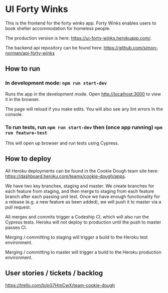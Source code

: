 # UI Forty Winks

This is the frontend for the forty winks app. Forty Winks enables users to book shelter accommodation for homeless people.

The production version is here: https://ui-forty-winks.herokuapp.com/.

The backend api repository can be found here: https://github.com/simon-norman/api-forty-winks

## How to run

### In development mode: `npm run start-dev`

Runs the app in the development mode.
Open [http://localhost:3000](http://localhost:3000) to view it in the browser.

The page will reload if you make edits.
You will also see any lint errors in the console.

### To run tests, run `npm run start-dev` then (once app running) `npm run feature-test`

This will open up browser and run tests using Cypress.

## How to deploy

All Heroku deployments can be found in the Cookie Dough team site here: https://dashboard.heroku.com/teams/cookie-dough/apps.

We have two key branches, staging and master. We create branches for each feature from staging, and then merge to staging from each feature branch after each passing unit test. Once we have enough functionality for a release (e.g. a new feature as been added), we will push it to master via a pull request.

All merges and commits trigger a Codeship CI, which will also run the Cypress tests. Heroku will not deploy to production until the push to master passes CI.  

Merging / committing to staging will trigger a build to the Heroku test environment.

Merging / committing to master will trigger a build to the Heroku production environment.

## User stories / tickets / backlog

https://trello.com/b/pG7HmCwX/team-cookie-dough
